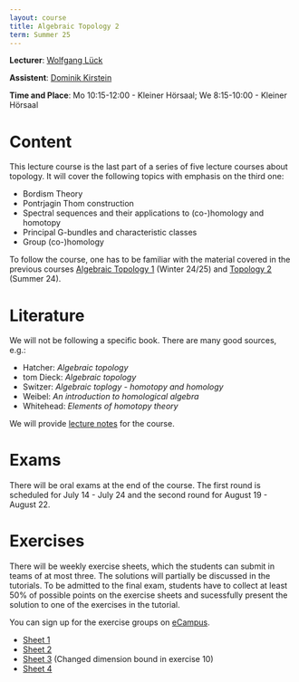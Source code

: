```yaml
---
layout: course
title: Algebraic Topology 2
term: Summer 25
---
```


**Lecturer**: [Wolfgang Lück](https://him-lueck.uni-bonn.de/)

**Assistent**: [Dominik Kirstein](https://dkirstein.github.io)

**Time and Place**: Mo 10:15-12:00 - Kleiner Hörsaal; We 8:15-10:00 - Kleiner Hörsaal

# Content
This lecture course is the last part of a series of five lecture courses about topology.
It will cover the following topics with emphasis on the third one:
- Bordism Theory
- Pontrjagin Thom construction
- Spectral sequences and their applications to (co-)homology and homotopy
- Principal G-bundles and characteristic classes
- Group (co-)homology

To follow the course, one has to be familiar with the material covered in the previous courses [Algebraic Topology 1](https://dkirstein.github.io/courses/2425-algtop1) (Winter 24/25) and [Topology 2](https://sites.google.com/view/christian-kremer-math/teaching/topology-2-ss-24) (Summer 24).

# Literature
We will not be following a specific book. There are many good sources, e.g.:
- Hatcher: *Algebraic topology*
- tom Dieck: *Algebraic topology*
- Switzer: *Algebraic toplogy - homotopy and homology*
- Weibel: *An introduction to homological algebra*
- Whitehead: *Elements of homotopy theory*

We will provide [lecture notes](https://him-lueck.uni-bonn.de/data/script_AlgTop_www.pdf) for the course.

# Exams
There will be oral exams at the end of the course.
The first round is scheduled for July 14 - July 24 and the second round for August 19 - August 22.

# Exercises
There will be weekly exercise sheets, which the students can submit in teams of at most three.
The solutions will partially be discussed in the tutorials.
To be admitted to the final exam, students have to collect at least 50% of possible points on the exercise sheets and sucessfully present the solution to one of the exercises in the tutorial.

You can sign up for the exercise groups on [eCampus](https://ecampus.uni-bonn.de/goto_ecampus_crs_3666791.html).

 - [Sheet 1]({{site.url}}{{site.baseurl}}/pdfs/25_AlgTop2/sheet01.pdf)
 - [Sheet 2]({{site.url}}{{site.baseurl}}/pdfs/25_AlgTop2/sheet02.pdf)
 - [Sheet 3]({{site.url}}{{site.baseurl}}/pdfs/25_AlgTop2/sheet03.pdf) (Changed dimension bound in exercise 10)
 - [Sheet 4]({{site.url}}{{site.baseurl}}/pdfs/25_AlgTop2/sheet04.pdf)
